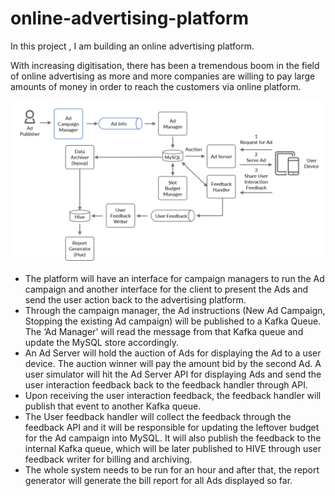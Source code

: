 # online-advertising-platform
In this project , I am building an online advertising platform.

With increasing digitisation, there has been a tremendous boom in the field of online advertising as 
more and more companies are willing to pay large amounts of money in order to reach the customers via 
online platform. 

![HLD  diagram](https://github.com/manishgaurav84/online-advertising-platform/blob/master/high-level-design.png)

- The platform will have an interface for campaign managers to run the Ad campaign and another interface for the
  client to present the Ads and send the user action back to the advertising platform.
- Through the campaign manager, the Ad instructions (New Ad Campaign, Stopping the existing Ad campaign) will be
  published to a Kafka Queue. The ‘Ad Manager’ will read the message from that Kafka queue and update the MySQL
  store accordingly.
- An Ad Server will hold the auction of Ads for displaying the Ad to a user device. The auction winner will pay the
  amount bid by the second Ad. A user simulator will hit the Ad Server API for displaying Ads and send the user
  interaction feedback back to the feedback handler through API.
- Upon receiving the user interaction feedback, the feedback handler will publish that event to another Kafka queue.
- The User feedback handler will collect the feedback through the feedback API and it will be responsible for
  updating the leftover budget for the Ad campaign into MySQL. It will also publish the feedback to the internal
  Kafka queue, which will be later published to HIVE through user feedback writer for billing and archiving.
- The whole system needs to be run for an hour and after that, the report generator will generate the bill report
  for all Ads displayed so far.
